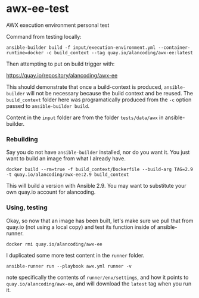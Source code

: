 # awx-ee-test
AWX execution environment personal test

Command from testing locally:

```
ansible-builder build -f input/execution-environment.yml --container-runtime=docker -c build_context --tag quay.io/alancoding/awx-ee:latest
```

Then attempting to put on build trigger with:

https://quay.io/repository/alancoding/awx-ee

This should demonstrate that once a build-context is produced, `ansible-builder`
will not be necessary because the build context and be reused.
The `build_context` folder here was programatically produced from the `-c`
option passed to `ansible-builder build`.

Content in the `input` folder are from the folder `tests/data/awx` in ansible-builder.

### Rebuilding

Say you do not have `ansible-builder` installed, nor do you want it.
You just want to build an image from what I already have.

```
docker build --rm=true -f build_context/Dockerfile --build-arg TAG=2.9 -t quay.io/alancoding/awx-ee:2.9 build_context
```

This will build a version with Ansible 2.9.
You may want to substitute your own quay.io account for alancoding.

### Using, testing

Okay, so now that an image has been built, let's make sure we pull that from
quay.io (not using a local copy) and test its function inside of ansible-runner.

```
docker rmi quay.io/alancoding/awx-ee
```

I duplicated some more test content in the `runner` folder.

```
ansible-runner run --playbook awx.yml runner -v
```

note specifically the contents of `runner/env/settings`, and how
it points to `quay.io/alancoding/awx-ee`, and will download the `latest` tag
when you run it.
